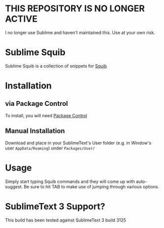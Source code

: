 THIS REPOSITORY IS NO LONGER ACTIVE
==================================

I no longer use Sublime and haven't maintained this. Use at your own risk.

Sublime Squib
=================

Sublime Squib is a collection of snippets for [Squib](https://github.com/andymeneely/squib)

Installation
============

via Package Control
-------------------

To install, you will need [Package Control](https://sublime.wbond.net/)

Manual Installation
-------------------

Download and place in your SublimeText's User folder (e.g. in Window's user `AppData/Roaming`) under `Packages/User/`

Usage
=====

Simply start typing Squib commands and they will come up with auto-suggest. Be sure to hit TAB to make use of jumping through various options.

SublimeText 3 Support?
======================

This build has been tested against SublimeText 3 build 3125

